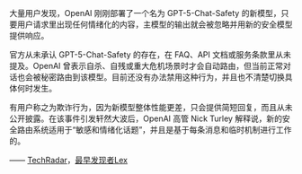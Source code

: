 
大量用户发现，OpenAI 刚刚部署了一个名为 GPT-5-Chat-Safety 的新模型，只要用户请求里出现任何情绪化的内容，主模型的输出就会被忽略并用新的安全模型提供响应。

官方从未承认 GPT-5-Chat-Safety 的存在，在 FAQ、API 文档或服务条款里从未提及。OpenAI 曾表示自杀、自残或重大危机场景时才会自动路由，但当前正常对话也会被秘密路由到该模型。目前还没有办法禁用这种行为，并且也不清楚切换具体何时发生。

有用户称之为欺诈行为，因为新模型整体性能更差，只会提供简短回复，而且从未公开披露。在该事件引发轩然大波后，OpenAI 高管 Nick Turley 解释说，新的安全路由系统适用于“敏感和情绪化话题”，并且是基于每条消息和临时机制进行工作的。

—— [TechRadar](https://www.techradar.com/ai-platforms-assistants/chatgpt/openai-responds-to-furious-chatgpt-subscribers-who-accuse-it-of-secretly-switching-to-inferior-models)，[最早发现者Lex](https://x.com/xw33bttv/status/1971883482839465994)
